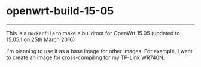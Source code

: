 # openwrt-build-15-05
---

This is a `Dockerfile` to make a buildroot for OpenWrt 15.05 (updated to 15.05.1 on 25th March 2016)

I'm planning to use it as a base image for other images.  For example, I want to create an image for cross-compiling for my TP-Link WR740N.
